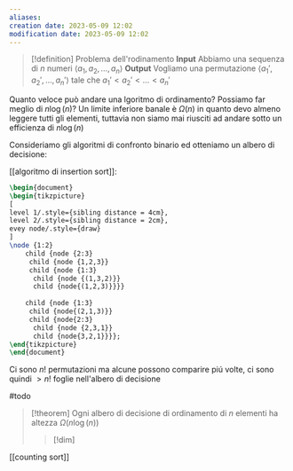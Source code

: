 ```yaml
---
aliases: 
creation date: 2023-05-09 12:02
modification date: 2023-05-09 12:02
---
```


>[!definition] Problema dell'rodinamento
>**Input** Abbiamo una sequenza di $n$ numeri $\left< a_{1},a_{2},\dots,a_{n} \right>$
>**Output** Vogliamo una permutazione $\left< a_{1}', a_{2}',\dots,a_{n}' \right>$ tale che $a_{1}' < a_{2}' < \dots < a_{n}'$

Quanto veloce può andare una lgoritmo di ordinamento? Possiamo far meglio di $n \log(n)$?
Un limite inferiore banale è $\Omega(n)$ in quanto devo almeno leggere tutti gli elementi, tuttavia non siamo mai riusciti ad andare sotto un efficienza di $n \log (n)$


Consideriamo gli algoritmi di confronto binario ed otteniamo un albero di decisione:

[[algoritmo di insertion sort]]:

```tikz
\begin{document}
\begin{tikzpicture}
[
level 1/.style={sibling distance = 4cm},
level 2/.style={sibling distance = 2cm},
evey node/.style={draw}
]
\node {1:2} 
	child {node {2:3}
	 child {node {1,2,3}}
	 child {node {1:3} 
	  child {node {(1,3,2)}}
	  child {node{(1,2,3)}}}}
	  
	child {node {1:3}
	 child {node{(2,1,3)}}
	 child {node{2:3} 
	  child {node {2,3,1}}
	  child {node{3,2,1}}}};
\end{tikzpicture}
\end{document}
```


Ci sono $n!$ permutazioni ma alcune possono comparire piú volte, ci sono quindi $>n!$ foglie nell'albero di decisione

#todo
>[!theorem]
>Ogni albero di decisione di ordinamento di $n$ elementi ha altezza $\Omega(n \log(n))$
>
>>[!dim]

[[counting sort]]


